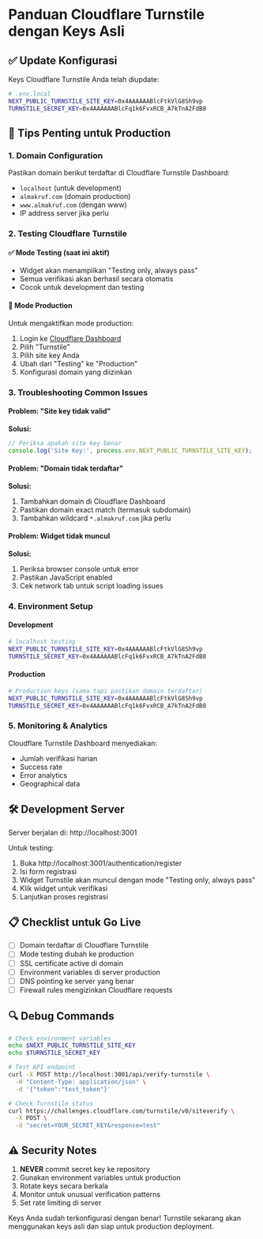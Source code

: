 # Panduan Cloudflare Turnstile dengan Keys Asli

## ✅ Update Konfigurasi

Keys Cloudflare Turnstile Anda telah diupdate:

```bash
# .env.local
NEXT_PUBLIC_TURNSTILE_SITE_KEY=0x4AAAAAABlcFtkVlG8Sh9vp
TURNSTILE_SECRET_KEY=0x4AAAAAABlcFq1k6FvxRCB_A7kTnA2FdB8
```

## 🔧 Tips Penting untuk Production

### 1. **Domain Configuration**
Pastikan domain berikut terdaftar di Cloudflare Turnstile Dashboard:

- `localhost` (untuk development)
- `almakruf.com` (domain production)
- `www.almakruf.com` (dengan www)
- IP address server jika perlu

### 2. **Testing Cloudflare Turnstile**

#### ✅ Mode Testing (saat ini aktif)
- Widget akan menampilkan "Testing only, always pass"
- Semua verifikasi akan berhasil secara otomatis
- Cocok untuk development dan testing

#### 🚀 Mode Production
Untuk mengaktifkan mode production:
1. Login ke [Cloudflare Dashboard](https://dash.cloudflare.com/)
2. Pilih "Turnstile"
3. Pilih site key Anda
4. Ubah dari "Testing" ke "Production"
5. Konfigurasi domain yang diizinkan

### 3. **Troubleshooting Common Issues**

#### Problem: "Site key tidak valid"
**Solusi:**
```javascript
// Periksa apakah site key benar
console.log('Site Key:', process.env.NEXT_PUBLIC_TURNSTILE_SITE_KEY);
```

#### Problem: "Domain tidak terdaftar"
**Solusi:**
1. Tambahkan domain di Cloudflare Dashboard
2. Pastikan domain exact match (termasuk subdomain)
3. Tambahkan wildcard `*.almakruf.com` jika perlu

#### Problem: Widget tidak muncul
**Solusi:**
1. Periksa browser console untuk error
2. Pastikan JavaScript enabled
3. Cek network tab untuk script loading issues

### 4. **Environment Setup**

#### Development
```bash
# localhost testing
NEXT_PUBLIC_TURNSTILE_SITE_KEY=0x4AAAAAABlcFtkVlG8Sh9vp
TURNSTILE_SECRET_KEY=0x4AAAAAABlcFq1k6FvxRCB_A7kTnA2FdB8
```

#### Production
```bash
# Production keys (sama tapi pastikan domain terdaftar)
NEXT_PUBLIC_TURNSTILE_SITE_KEY=0x4AAAAAABlcFtkVlG8Sh9vp
TURNSTILE_SECRET_KEY=0x4AAAAAABlcFq1k6FvxRCB_A7kTnA2FdB8
```

### 5. **Monitoring & Analytics**

Cloudflare Turnstile Dashboard menyediakan:
- Jumlah verifikasi harian
- Success rate
- Error analytics
- Geographical data

## 🛠 Development Server

Server berjalan di: http://localhost:3001

Untuk testing:
1. Buka http://localhost:3001/authentication/register
2. Isi form registrasi
3. Widget Turnstile akan muncul dengan mode "Testing only, always pass"
4. Klik widget untuk verifikasi
5. Lanjutkan proses registrasi

## 📋 Checklist untuk Go Live

- [ ] Domain terdaftar di Cloudflare Turnstile
- [ ] Mode testing diubah ke production
- [ ] SSL certificate active di domain
- [ ] Environment variables di server production
- [ ] DNS pointing ke server yang benar
- [ ] Firewall rules mengizinkan Cloudflare requests

## 🔍 Debug Commands

```bash
# Check environment variables
echo $NEXT_PUBLIC_TURNSTILE_SITE_KEY
echo $TURNSTILE_SECRET_KEY

# Test API endpoint
curl -X POST http://localhost:3001/api/verify-turnstile \
  -H "Content-Type: application/json" \
  -d '{"token":"test_token"}'

# Check Turnstile status
curl https://challenges.cloudflare.com/turnstile/v0/siteverify \
  -X POST \
  -d "secret=YOUR_SECRET_KEY&response=test"
```

## ⚠️ Security Notes

1. **NEVER** commit secret key ke repository
2. Gunakan environment variables untuk production
3. Rotate keys secara berkala
4. Monitor untuk unusual verification patterns
5. Set rate limiting di server

Keys Anda sudah terkonfigurasi dengan benar! Turnstile sekarang akan menggunakan keys asli dan siap untuk production deployment.
